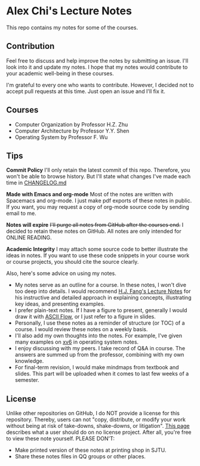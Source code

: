 # Alex Chi's Lecture Notes

This repo contains my notes for some of the courses.

## Contribution

Feel free to discuss and help improve the notes by submitting an issue. I'll look into it and update my notes. I hope that my notes would contribute to your academic well-being in these courses.

I'm grateful to every one who wants to contribute. However, I decided not to accept pull requests at this time. Just open an issue and I'll fix it.

## Courses

* Computer Organization by Professor H.Z. Zhu
* Computer Architecture by Professor Y.Y. Shen
* Operating System by Professor F. Wu

## Tips

**Commit Policy** I'll only retain the latest commit of this repo. Therefore, you won't be able to browse history. But I'll state what
changes I've made each time in [CHANGELOG.md](CHANGELOG.md)

**Made with Emacs and org-mode** Most of the notes are written with Spacemacs and org-mode. I just make pdf exports of these notes in public. If you want, you may request a copy of org-mode source code by sending email to me.

**Notes will expire** <del>I'll purge all notes from GitHub after the courses end.</del> I decided to retain these notes on GitHub. All notes are only intended for ONLINE READING.

**Academic Integrity** I may attach some source code to better illustrate the ideas in notes. If you want to use these code snippets in your course work or course projects, you should cite the source clearly.

Also, here's some advice on using my notes.

* My notes serve as an outline for a course. In these notes, I won't
  dive too deep into details. I would recommend
  [H.J. Fang's Lecture Notes](https://github.com/Galaxies99/SJTU-course-notes)
  for his instructive and detailed approach in explaining concepts,
  illustrating key ideas, and presenting examples.
* I prefer plain-text notes. If I have a figure to present, generally I
  would draw it with [ASCII Flow](http://asciiflow.com/), or I just
  refer to a figure in slides.
* Personally, I use these notes as a reminder of structure (or TOC) of a course.
  I would review these notes on a weekly basis.
* I'll also add my own thoughts into the notes. For example, I've given
  many examples on [xv6](https://github.com/mit-pdos/xv6-riscv) in operating
  system notes.
* I enjoy discussing with my peers. I take record of Q&A in course. The
  answers are summed up from the professor, combining with my own knowledge.
* For final-term revision, I would make mindmaps from textbook and slides.
  This part will be uploaded when it comes to last few weeks of a semester.

## License

Unlike other repositories on GitHub, I do NOT provide a license for this repository. Thereby, users can not "copy, distribute, or modify your work without being at risk of take-downs, shake-downs, or litigation". [This page](https://choosealicense.com/no-permission/) describes what a user should do on no license project. After all, you're free to view these note yourself. PLEASE DON'T:

* Make printed version of these notes at printing shop in SJTU.
* Share these notes files in QQ groups or other places.
